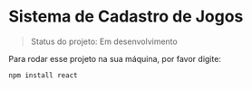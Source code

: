 # Sistema de Cadastro de Jogos 

> Status do projeto: Em desenvolvimento

Para rodar esse projeto na sua máquina, por favor digite:

```
npm install react
```



